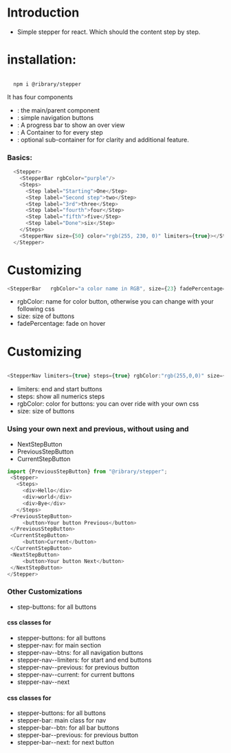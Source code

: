 # Introduction 
- Simple stepper for react. Which should the content step by step. 

# installation:
```shell

  npm i @ribrary/stepper 

 ```

It has four components

 - <Stepper> : the main/parent component
 - <StepperNav>  : simple navigation buttons
 - <StepperBar> :  A progress bar to show an over view 
 - <Steps> : A Container to for every step
 - <Step> : optional sub-container for <Steps> for clarity and additional feature.
 
### Basics: 
```js
  <Stepper>
    <StepperBar rgbColor="purple"/>
    <Steps>
      <Step label="Starting">One</Step>      
      <Step label="Second step">two</Step>      
      <Step label="3rd">three</Step>      
      <Step label="fourth">four</Step>      
      <Step label="fifth">five</Step>      
      <Step label="Done">six</Step>      
    </Steps>
    <StepperNav size={50} color="rgb(255, 230, 0)" limiters={true}></StepperNav>
  </Stepper>
```


# Customizing <StepperBar>
```js
<StepperBar   rgbColor="a color name in RGB", size={23} fadePercentage={23}>
```
- rgbColor: name for color button, otherwise you can change with your following css
- size: size of buttons 
- fadePercentage: fade on hover

#  Customizing <StepperNav>
```js

<StepperNav limiters={true} steps={true} rgbColor:"rgb(255,0,0)" size={40}  fadePercentage={32}/>

```

- limiters: end and start buttons
- steps: show all numerics steps
- rgbColor: color for buttons: you can over ride with your own css
- size: size of buttons 

### Using your own next and previous, without using <StepperBar> and <StepperNav>
 - NextStepButton
 - PreviousStepButton
 - CurrentStepButton

 ```js 
 import {PreviousStepButton} from "@ribrary/stepper";
  <Stepper>
    <Steps>
      <div>Hello</div>
      <div>world</div>
      <div>Bye</div>
    </Steps>
  <PreviousStepButton>
      <button>Your button Previous</button>
  </PreviousStepButton>
  <CurrentStepButton>
      <button>Current</button>
  </CurrentStepButton>
  <NextStepButton>
      <button>Your button Next</button>
  </NextStepButton>
</Stepper>

 ```
### Other Customizations
- step-buttons: for all buttons
#### css classes for <StepperNav/>
- stepper-buttons: for all buttons
- stepper-nav: for main section 
- stepper-nav--btns: for all navigation buttons
- stepper-nav--limiters: for start and end buttons 
- stepper-nav--previous: for previous button
- stepper-nav--current: for current buttons
- stepper-nav--next

#### css classes for <StepperBar/>
- stepper-buttons: for all buttons
- stepper-bar: main class for nav
- stepper-bar--btn: for all bar buttons
- stepper-bar--previous: for previous button
- stepper-bar--next: for next button